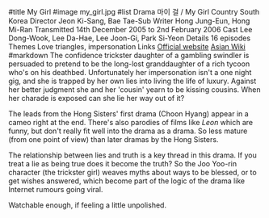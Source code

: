 #title My Girl
#image	my_girl.jpg
#list
Drama	&#47560;&#51060; &#44152; / My Girl
Country	South Korea
Director	Jeon Ki-Sang, Bae Tae-Sub
Writer	Hong Jung-Eun, Hong Mi-Ran
Transmitted	14th December 2005 to 2nd February 2006
Cast	Lee Dong-Wook, Lee Da-Hae, Lee Joon-Gi, Park Si-Yeon
Details	16 episodes
Themes	Love triangles, impersonation
Links	[Official website](http://allvod.sbs.co.kr/allvod/vodProgramDetail.do?pgmId=00000322657) [Asian Wiki](http://asianwiki.com/My_Girl_(Korean_Drama))
#markdown
The confidence trickster daughter of a gambling swindler is persuaded
to pretend to be the long-lost granddaughter of a rich tycoon who's on
his deathbed. Unfortunately her impersonation isn't a one night gig,
and she is trapped by her own lies into living the life of luxury.
Against her better judgment she and her 'cousin' yearn to be kissing
cousins. When her charade is exposed can she lie her way out of it?

The leads from the Hong Sisters' first drama (Choon Hyang) appear in
a cameo right at the end.  There's also parodies of films like *Leon*
which are funny, but don't really fit well into the drama as a drama.
So less mature (from one point of view) than later dramas by the Hong
Sisters.

The relationship between lies and truth is a key thread in this
drama. If you treat a lie as being true does it become the truth?
So the Joo Yoo-rin character (the trickster girl) weaves myths
about ways to be blessed, or to get wishes answered, which become
part of the logic of the drama like Internet rumours going viral.

Watchable enough, if feeling a little unpolished.
